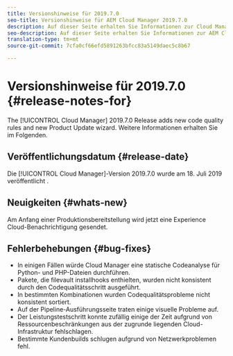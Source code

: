```yaml
---
title: Versionshinweise für 2019.7.0
seo-title: Versionshinweise für AEM Cloud Manager 2019.7.0
description: Auf dieser Seite erhalten Sie Informationen zur Cloud Manager-Version 2019.7.0.
seo-description: Auf dieser Seite erhalten Sie Informationen zur AEM Cloud Manager-Version 2019.7.0.
translation-type: tm+mt
source-git-commit: 7cfa0cf66efd5891263bfcc83a5149daec5c8b67

---
```


# Versionshinweise für 2019.7.0 {#release-notes-for}

The [!UICONTROL Cloud Manager] 2019.7.0 Release adds new code quality rules and new Product Update wizard. Weitere Informationen erhalten Sie im Folgenden.

## Veröffentlichungsdatum {#release-date}

Die [!UICONTROL Cloud Manager]-Version 2019.7.0 wurde am 18. Juli 2019 veröffentlicht .

## Neuigkeiten {#whats-new}

Am Anfang einer Produktionsbereitstellung wird jetzt eine Experience Cloud-Benachrichtigung gesendet.

## Fehlerbehebungen {#bug-fixes}

* In einigen Fällen würde Cloud Manager eine statische Codeanalyse für Python- und PHP-Dateien durchführen.
* Pakete, die filevault installhooks enthielten, wurden nicht konsistent durch den Codequalitätsschritt ausgeführt.
* In bestimmten Kombinationen wurden Codequalitätsprobleme nicht konsistent sortiert.
* Auf der Pipeline-Ausführungsseite traten einige visuelle Probleme auf.
* Der Leistungstestschritt konnte zufällig einige der Zeit aufgrund von Ressourcenbeschränkungen aus der zugrunde liegenden Cloud-Infrastruktur fehlschlagen.
* Bestimmte Kundenbuilds schlugen aufgrund von Netzwerkproblemen fehl.
